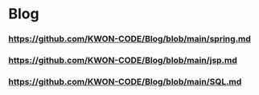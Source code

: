 # Blog

### https://github.com/KWON-CODE/Blog/blob/main/spring.md

### https://github.com/KWON-CODE/Blog/blob/main/jsp.md

### https://github.com/KWON-CODE/Blog/blob/main/SQL.md

